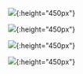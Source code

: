 ![](/wimage/MO_245095684871_000/bers0054/gtheta_vs_r){:height="450px"}

![](/wimage/MO_245095684871_000/bers0054/Fc_vs_r){:height="450px"}

![](/wimage/MO_245095684871_000/bers0054/Fa_vs_r){:height="450px"}

![](/wimage/MO_245095684871_000/bers0054/Fr_vs_r){:height="450px"}

